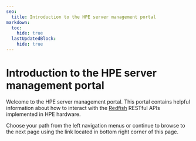 ```yaml
---
seo:
  title: Introduction to the HPE server management portal
markdown:
  toc:
    hide: true
  lastUpdatedBlock:
    hide: true
---
```


# Introduction to the HPE server management portal

Welcome to the HPE server management portal. This portal contains helpful
information about how to interact with the
<a href="https://www.dmtf.org/standards/redfish" target="_blank">Redfish</a>
RESTful APIs implemented in HPE hardware.

Choose your path from the left navigation menus or continue to browse to the
next page using the link located in bottom right corner of this page.
